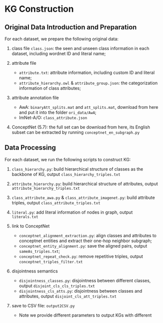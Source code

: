 # KG Construction

## Original Data Introduction and Preparation

For each dataset, we prepare the following original data:

1. class file `class.json`: the seen and unseen class information in each dataset, including wordnet ID and literal name;

2. attribute file
    - `attribute.txt`: attribute information, including custom ID and literal name;
    - `attribute_hierarchy.owl` & `attribute_group.json`: the categorization information of class attributes;

3. attribute annotation file
    - AwA: `binaryAtt_splits.mat` and `att_splits.mat`, download from here and put it into the folder `ori_data/AwA`;
    - ImNet-A/O: `class_attribute.json`

4. ConceptNet (5.7): the full set can be download from here, its English subset can be extracted by running `conceptnet_en_subgraph.py`



## Data Processing

For each dataset, we run the following scripts to construct KG:

1. `class_hierarchy.py`: build hierarchical structure of classes as the backbone of KG, output `class_hierarchy_triples.txt`

2. `attribute_hierarchy.py`: build hierarchical structure of attributes, output `attribute_hierarchy_triples.txt`

3. `class_attribute_awa.py` & `class_attribute_imagenet.py`: build attribute triples, output `class_attribute_triples.txt`

4. `literal.py`: add literal information of nodes in graph, output `literals.txt`

5. link to ConceptNet
    - `conceptnet_alignment_extraction.py`: align classes and attributes to conceptnet entities and extract their one-hop neighbor subgraph;
    - `conceptnet_entity_alignment.py`: save the aligned pairs, output `sameAs_triples.txt`;
    - `conceptnet_repeat_check.py`: remove repetitive triples, output `conceptnet_triples_filter.txt`

6. disjointness semantics
    - `disjointness_classes.py`: disjointness between different classes, output `disjoint_cls_cls_triples.txt`
    - `disjointness_cls_atts.py`: disjointness between classes and attributes, output `disjoint_cls_att_triples.txt`

7. save to CSV file: `output2CSV.py`
    - Note we provide different parameters to output KGs with different
